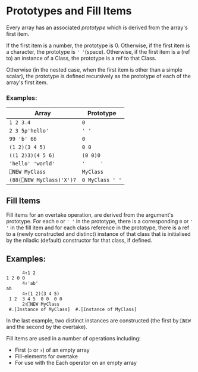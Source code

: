 # Prototypes and Fill Items

Every array has an associated *prototype* which is derived from the array's first item.

If the first item is a number, the prototype is 0. Otherwise, if the first item is a character, the prototype is `' '`(space). Otherwise, if the first item is a (ref to) an instance of a Class, the prototype is a ref to that Class.

Otherwise (in the nested case, when the first item is other than a simple scalar), the prototype is defined recursively as the prototype of each of the array's first item.

### Examples:

| Array | Prototype |
| --- | ---  |
| `1 2 3.4` | `0` |
| `2 3 5⍴'hello'` | `' '` |
| `99 'b' 66` | `0` |
| `(1 2)(3 4 5)` | `0 0` |
| `((1 2)3)(4 5 6)` | `(0 0)0` |
| `'hello' 'world'` | `'     '` |
| `⎕NEW MyClass` | `MyClass` |
| `(88(⎕NEW MyClass)'X')7` | `0 MyClass ' '` |

## Fill Items

Fill items for an overtake operation, are derived from the argument's prototype. For each `0` or `' '` in the prototype, there is a corresponding `0` or `' '` in the fill item and for each class reference in the prototype, there is a ref to a (newly constructed and distinct) instance of that class that is initialised by the niladic (default) constructor for that class, if defined.

## Examples:
```apl
      4↑1 2
1 2 0 0
      4↑'ab'
ab  
      4↑(1 2)(3 4 5)
 1 2  3 4 5  0 0  0 0 
      2↑⎕NEW MyClass
 #.[Instance of MyClass]  #.[Instance of MyClass]
```

In the last example, two distinct instances are constructed (the first by `⎕NEW` and the second by the overtake).

Fill items are used in a number of operations including:

- First (`⊃` or `↑`) of an empty array
- Fill-elements for overtake
- For use with the Each operator on an empty array
